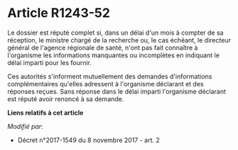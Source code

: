 # Article R1243-52

Le dossier est réputé complet si, dans un délai d'un mois à compter de sa réception, le ministre chargé de la recherche ou,
le cas échéant, le directeur général de l'agence régionale de santé, n'ont pas fait connaître à l'organisme les informations
manquantes ou incomplètes en indiquant le délai imparti pour les fournir.

Ces autorités s'informent mutuellement des demandes d'informations complémentaires qu'elles adressent à l'organisme déclarant
et des réponses reçues. Sans réponse dans le délai imparti l'organisme déclarant est réputé avoir renoncé à sa demande.

**Liens relatifs à cet article**

_Modifié par_:

  - Décret n°2017-1549 du 8 novembre 2017 - art. 2
